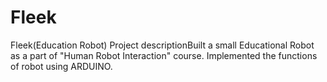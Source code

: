 # Fleek
Fleek(Education Robot)
Project descriptionBuilt a small Educational Robot as a part of "Human Robot Interaction" course. Implemented the functions of robot using ARDUINO.
